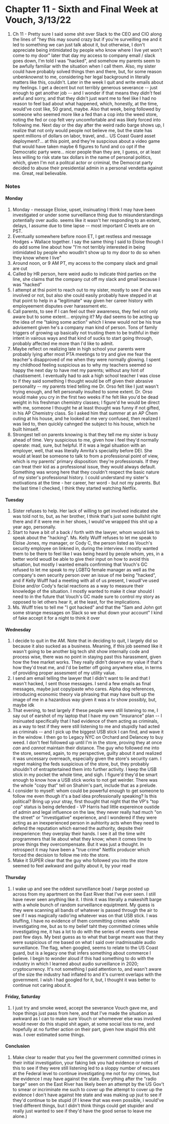 # Chapter 11 - Sixth and Final Week at Vouch, 3/13/22

1. Ch 11 - Pretty sure I said some shit over Slack to the CEO and CIO along the lines of "hey this may sound crazy but if you're surveilling me and it led to something we can just talk about it, but otherwise, I don't appreciate being intimidated by people who know where I live yet won't come to my door" later that day my access to company email / slack goes down, I'm told I was "hacked", and somehow my parents seem to be awfully familiar with the situation when I call them. Also, my sister could have probably solved things then and there, but, for some reason unbenknownst to me, considering her legal background in literally matters like this, couldn't. Later in the week I quit and write emails about my feelings. I get a decent but not terribly generous severance -- just enough to get another job -- and I wonder if that means they _didn't_ feel awful and sorry, and that they didn't just want me to feel like I had no reason to feel bad about what happened, which, honestly, at the time, would've cost like, 50 grand, maybe. Also that week, being followed by someone who seemed more like a fed than a cop into the weed store, noting the fed or cop felt very uncomfortable and was likely forced into following me. Next day or the day after the weird radio barge shows up, I realize that not only would people not believe me, but the state has spent millions of dollars on labor, travel, and... US Coast Guard asset deployment?... at this point, and they're suspcious about a video game that would have taken maybe 6 figures to fund and co opt if the Democratic party were... nicer people than they are, I guess, or at least less willing to risk state tax dollars in the name of personal politics, which, given I'm not a politcal actor or criminal, the Democrat party decided to abuse their presidential admin in a personal vendetta against me. Great, real believable.

### Notes

#### Monday
1. Monday - message Eloise, upset, insinuating I think I may have been investigated or under some surveillance thing due to misunderstandings potentially over audio. seems like it wasn't her responding to an extent, delays, I assume due to time lapse -- most important C levels are on PST.
1. Eventually somewhere before noon ET, I get restless and message Hodges + Wallace together. I say the same thing I said to Eloise though I do add some line about how "I'm not terribly interested in being intimidated by people who woudln't show up to my door to do so when they know where I live"
1. Around noon, or 9 AM PT, my access to the company slack and gmail are cut
1. Called by HR person, here weird audio to indicate third parties on the line, she claims that the company cut off my slack and gmail because I was "hacked"
1. I attempt at thsi point to reach out to my sister, mostly to see if she was involved or not, but also she could easily probably have stepped in at that point to help in a "legitimate" way given her career history with employeement disputes over harassment etc.
1. Call parents, to see if I can feel out their awareness, they feel not only aware but to some extent... enjoying it? My dad seems to be acting up the idea of me "taking some action" which I knew would _not_ be his true advisement given he's a company man kind of person. Tons of family triggers of growing up basically not trusting them to be truthful in their intent in vairous ways and that kind of sucks to start going through, probably affected me more than I'd like to admit.
1. Maybe reflect on realizing late in high school your parents were probably lying after most PTA meetings to try and give me fear the teacher's disapproved of me when they were normally glowing. I spent my childhood feeling suspicious as to why my teachers seemed so happy the next day to have met my parents; without any hint of chastisement. I eventually had to ask a high school teacher I was close to if they said something I thought would be off given their abrasive personality -- my parents tried telling me Dr. Orso felt like I just wasn't trying enough, and felt personally insulted to some extent. Dr. Orso would make you cry in the first two weeks if he felt like you'd be dead weight in his freshman chemistry classes; I figure'd he would be direct with me, someone I thought he at least thought was funny if not gifted, in his AP Chemistry class. So I asked him that summer at an AP Chem outing at his house, and he looked at me very confused, then realized I was lied to, then quickly cahnged the subject to his house, which he built himself.
1. Strongest tell on parents knowing is that they tell me my sister is busy ahead of time. Very suspicious to me, given how i feel they'd normally operate: mad, sure, but helpful. If it was a legal situation with an employer, well, that was literally Amrita's speciality before DEI. She would at least be someone to talk to from a professional point of view, which is my parents' primary disposition: they're professionals. If they can treat their kid as a professional issue, they would always default. Something was wrong here that they couldn't respect the basic nature of my sister's professional history. I could understand my sister's motivations at the time - her career, her word - but not my parents. But the last time I checked, I think they started watching Netflix.

#### Tuesday

1. Sister refuses to help. Her lack of willing to get involved indicated she was told not to, but, as her brother, I think that's just some bullshit right there and if it were me in her shoes, I would've wrapped this shit up a year ago, personally.
1. Start to have a bit of a back / forth with the lawyer, whom would liek to speak about the "hacking". Ms. Kelly Wulff refuses to let me speak to Eloise Jones, my manager, or Cody C, the person listed as Vouch's security employee on linkned in, during the interview. I mostly wanted them to be there to feel like I was being heard by people whom, yes, in a better world woudl be able to give their input on how to avoid this situation, but mostly I wanted emails confirming that Vouch's GC refused to let me speak to my LGBTQ female manager as well as the company's own security person over an issue of me being "hacked", and if Kelly Wulff had a meeting with all of us present, I woudl've used Eloise and/or Cody's facial reactions as a way to measure their knowledge of the situation. I mostly wanted to make it clear should I need to in the future that Vouch's GC made sure to control my story as opposed to let others hear it, at the least, for the implications.
1. Ms. Wulff tries to tell me "I got hacked" and that the "Sam and John got some strange messages on Slack so we shut down your account" I kind of fake accept it for a night to think it over

#### Wednesday

1. I decide to quit in the AM. Note that in deciding to quit, I largely did so because it also sucked as a business. Meaning, if this job seemed like it wasn't going to be another big tech shit show internally code and process wise, there was no point in staying past this harassment, given how the free market works. They really didn't deserve my value if that's how they'd treat me, and I'd be better off going anywhere else, in terms of providing proper assesment of my utility value.
1. I send am email telling the lawyer that I didn't want to lie and that I wasn't hacked, I sent those messages. I send a few emails as final messages, maybe just copy/paste who cares. Alpha dog references, introducing economic theory via phrasing that may have built up the image of me in a hazardous way given it was a tv show possibly, but, maybe idk
1. That evening, to test largely if these people were still listening to me, I say out of earshot of my laptop that I have my own "insurance" plan -- I insinuated specifically that I had evidence of them acting as criminals, as a way to test if they were still listening to me and stupidly had acted as criminals -- and I pick up the biggest USB stick I can find, and wave it in the window. I then go to Legacy NYC on Orchard and Delancey to buy weed. I don't feel followed up until I'm in the store, proving they at once _can_ and _cannot_ maintain their distance. The guy who followed me into the store, seemed, again, to my perspective, guilty about it and realized it was uncessary overreach, especially given the store's security cam. I regret making the feds suspicious of the store, but, they probably shouldn't of entraptertained them into further activity. I keep the USB stick in my pocket the whole time, and sigh. I figure'd they'd be smart enough to know how a USB stick works to not get weirder. There was the whole "copy that" tell on Shahim's part, include that as a prelude.
1. I consider to myself: whom could be powerful enough to get someone to follow me even though it's a bad idea professionally speaking? Is this political? Bring up your stray, first thought that night that the VP's "top cop" status is being defended - VP Harris had little expereince oustide of admin and legal influence on the law, they never really had much "on the street" or "investigative" experience, and I wondered if they were acting as an inexperienced person in auhtority acts when they need to defend the reputation which earned the authority, depsite their inexperience: they overplay their hands. I see it all the time wiht programmers that lie about what they know; when it comes time to prove things they overcompensate. But it was just a thought. In retrospect it may have been a "true crime" Netflix producer which forced the decision to follow me into the store.
1. Make it SUPER clear that the guy who followed you into the store seemed to feel awkward and guilty about it, by your read

#### Thursday

1. I wake up and see the oddest surveillance boat / barge posted up across from my apartment on the East River that I've ever seen. I still have never seen anything like it. I think it was literally a makeshift barge with a whole bunch of random surveillance equiptment. My guess is they were scanning all bands of whatever is passed through the air to see if I was magically radio'ing whatever was on that USB stick. I was bluffing, I have no evidence of them committing crimes while investigating me, but as to my belief taht they committed crimes while investigating me, it has a lot to do with the series of events over these past few days. My best guess as to what that barge meant was that they were suspicious of me based on what I said over inadmissable audio surveillance. The flag, when googled, seems to relate to the US Coast guard, but is a legacy one that infers something about commerce I believe. I begin to wonder aloud if this had something to do with the industry in which I learned about audio surveillance in 2020; cryptocurrency. It's not something I paid attention to, and wasn't aware of the size the industry had inflated to and it's current overlaps with the government. I wish I had googled for it, but, I thought it was better to continue not caring about it.

#### Friday, Saturday

1. I just try and smoke weed, accept the severance Vouch gave me, and hope things just pass from here, and that I've made the situation as awkward as I can to make sure Vouch or whomeever else was involved would never do this stupid shit again, at some social loss to me, and hopefully at no further action on their part, given how stupid this shit was. I over estimated some things.

#### Conclusion

1. Make clear to reader that you feel the government committed crimes in their initial investigation, your faking liek you had evidence or notes of this to see if they were still listening led to a sloppy number of excuses at the Federal level to continue investigating me not for my crimes, but the evidence I may have against the state. Everything after the "radio barge" seen on the East River has likely been an attempt by the US Gov't to smear or incriminate me such to cover up the attempt to cover up the evidence I don't have against hte state and was making up jsut to see if they'd continue to be stupid (if I knew that was even possible, i would've tried different things, but I didn't think things could get stupider and really just wanted to see if they'd have the good sense to leave me alone.)
